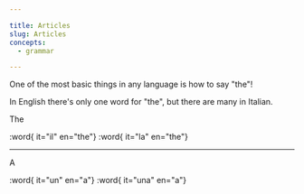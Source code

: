 ```yaml
---

title: Articles
slug: Articles
concepts:
  - grammar

---
```


One of the most basic things in any language is how to say "the"!

In English there's only one word for "the", but there are many in Italian.

The

:word{ it="il" en="the"}
:word{ it="la" en="the"}

--------------------------------------------------

A

:word{ it="un" en="a"}
:word{ it="una" en="a"}
